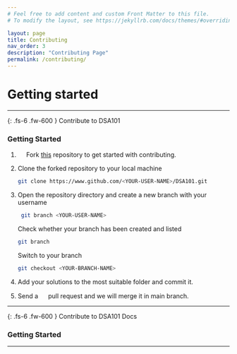 ```yaml
---
# Feel free to add content and custom Front Matter to this file.
# To modify the layout, see https://jekyllrb.com/docs/themes/#overriding-theme-defaults

layout: page
title: Contributing
nav_order: 3
description: "Contributing Page"
permalink: /contributing/
---
```


# Getting started

---

{: .fs-6 .fw-600 }
Contribute to DSA101

### Getting Started

1. <img src="https://raw.githubusercontent.com/cmulay/python-projects/5e50774b529950d6f3c856ea2a4311a6a8884ddc/_repo_assets/fork.svg" width="15" height="15"> Fork [this](https://github.com/cmulay/DSA101) repository to get started with contributing.

2. Clone the forked repository to your local machine

   ```bash
   git clone https://www.github.com/<YOUR-USER-NAME>/DSA101.git
   ```

3. Open the repository directory and create a new branch with your username
   ```bash
    git branch <YOUR-USER-NAME>
   ```
   Check whether your branch has been created and listed
   ```bash
   git branch
   ```
   Switch to your branch
   ```bash
   git checkout <YOUR-BRANCH-NAME>
   ```
4. Add your solutions to the most suitable folder and commit it.
5. Send a <img src="https://raw.githubusercontent.com/cmulay/python-projects/5e50774b529950d6f3c856ea2a4311a6a8884ddc/_repo_assets/pull_request.svg" width="15" height="15"> pull request and we will merge it in main branch.

---

{: .fs-6 .fw-600 }
Contribute to DSA101 Docs

### Getting Started

---
